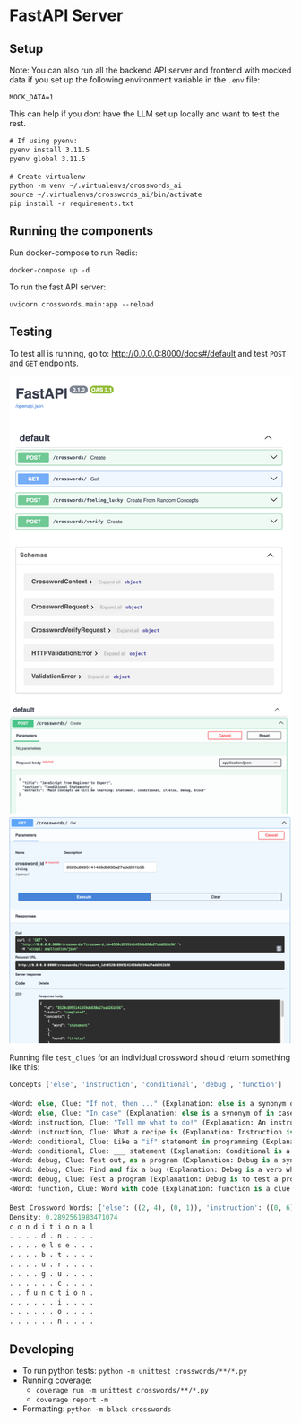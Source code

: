 # FastAPI Server

## Setup
Note: You can also run all the backend API server and frontend with mocked data if you set up the following 
environment variable in the `.env` file:
```shell
MOCK_DATA=1
```
This can help if you dont have the LLM set up locally and want to test the rest.

```shell
# If using pyenv: 
pyenv install 3.11.5
pyenv global 3.11.5

# Create virtualenv
python -m venv ~/.virtualenvs/crosswords_ai
source ~/.virtualenvs/crosswords_ai/bin/activate
pip install -r requirements.txt
```

## Running the components

Run docker-compose to run Redis:
```shell
docker-compose up -d
```

To run the fast API server:
```shell
uvicorn crosswords.main:app --reload
```

## Testing
To test all is running, go to: http://0.0.0.0:8000/docs#/default and test `POST` and `GET` endpoints.

![crossword_overview.png](../media/crosswords_overview.png)
![crossword_post.png](../media/crosswords_post.png)
![crossword_get.png](../media/crossword_get.png)

Running file `test_clues` for an individual crossword should return something like this:
```python 
Concepts ['else', 'instruction', 'conditional', 'debug', 'function']

<Word: else, Clue: "If not, then ..." (Explanation: else is a synonym of otherwise)>
<Word: else, Clue: "In case" (Explanation: else is a synonym of in case)>
<Word: instruction, Clue: "Tell me what to do!" (Explanation: An instruction is an instruction to guess for a clue)>
<Word: instruction, Clue: What a recipe is (Explanation: Instruction is a clue for it)>
<Word: conditional, Clue: Like a "if" statement in programming (Explanation: The word to guess is "if")>
<Word: conditional, Clue: ___ statement (Explanation: Conditional is a type of statement)>
<Word: debug, Clue: Test out, as a program (Explanation: Debug is a synonym of test out)>
<Word: debug, Clue: Find and fix a bug (Explanation: Debug is a verb which means to find and fix a bug)>
<Word: debug, Clue: Test a program (Explanation: Debug is to test a program, as in "debug a new app")>
<Word: function, Clue: Word with code (Explanation: function is a clue for it)>

Best Crossword Words: {'else': ((2, 4), (0, 1)), 'instruction': ((0, 6), (1, 0)), 'conditional': ((0, 0), (0, 1)), 'debug': ((1, 4), (1, 0)), 'function': ((7, 2), (0, 1))}.
Density: 0.2892561983471074
c o n d i t i o n a l 
. . . . d . n . . . . 
. . . . e l s e . . . 
. . . . b . t . . . . 
. . . . u . r . . . . 
. . . . g . u . . . . 
. . . . . . c . . . . 
. . f u n c t i o n . 
. . . . . . i . . . . 
. . . . . . o . . . . 
. . . . . . n . . . . 
```

## Developing

- To run python tests: `python -m unittest crosswords/**/*.py`
- Running coverage:
    - `coverage run -m unittest crosswords/**/*.py`
    - `coverage report -m`
- Formatting: `python -m black crosswords`

